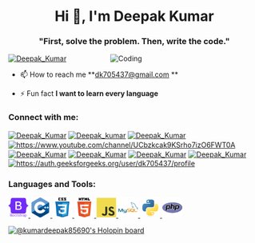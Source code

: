 <h1 align="center">Hi 👋, I'm Deepak Kumar</h1>
<h3 align="center">"First, solve the problem. Then, write the code."</h3>
<img align="right" alt="Coding" width="300" hight="300" src="https://media.tenor.com/Ug6cbVA1ZsMAAAAM/developer.gif">

<p align="left"> <a href="[https://twitter.com/DeepakK12286986" target="blank"><img src="https://img.shields.io/twitter/follow/Deepak_Kumar?logo=twitter&style=for-the-badge" alt="Deepak_Kumar" /></a> </p>

- 📫 How to reach me **dk705437@gmail.com **

- ⚡ Fun fact **I want to learn every language**

<h3 align="left">Connect with me:</h3>
<p align="left">
<a href="https://twitter.com/DeepakK12286986" target="blank"><img align="center" src="https://raw.githubusercontent.com/rahuldkjain/github-profile-readme-generator/master/src/images/icons/Social/twitter.svg" alt="Deepak_Kumar" height="30" width="40" /></a>
<a href="https://www.linkedin.com/in/deepak-kumar85/" target="blank"><img align="center" src="https://raw.githubusercontent.com/rahuldkjain/github-profile-readme-generator/master/src/images/icons/Social/linked-in-alt.svg" alt="Deepak_kumar" height="30" width="40" /></a>
<a href="https://www.instagram.com/kumar_deepak.07/" target="blank"><img align="center" src="https://raw.githubusercontent.com/rahuldkjain/github-profile-readme-generator/master/src/images/icons/Social/instagram.svg" alt="Deepak_Kumar" height="30" width="40" /></a>
<a href="https://www.youtube.com/channel/UCbzkcak9KSrho7izO6FWT0A" target="blank"><img align="center" src="https://raw.githubusercontent.com/rahuldkjain/github-profile-readme-generator/master/src/images/icons/Social/youtube.svg" alt="https://www.youtube.com/channel/UCbzkcak9KSrho7izO6FWT0A" height="30" width="40" /></a>
<a href="https://www.codechef.com/users/kumar_deepak07" target="blank"><img align="center" src="https://cdn.jsdelivr.net/npm/simple-icons@3.1.0/icons/codechef.svg" alt="Deepak_Kumar" height="30" width="40" /></a>
<a href="https://www.hackerrank.com/kumar_deepak07" target="blank"><img align="center" src="https://raw.githubusercontent.com/rahuldkjain/github-profile-readme-generator/master/src/images/icons/Social/hackerrank.svg" alt="Deepak_Kumar" height="30" width="40" /></a>
<a href="https://leetcode.com/dk705437/" target="blank"><img align="center" src="https://raw.githubusercontent.com/rahuldkjain/github-profile-readme-generator/master/src/images/icons/Social/leet-code.svg" alt="Deepak_Kumar" height="30" width="40" /></a>
<a href="https://www.hackerearth.com/@deepak4577" target="blank"><img align="center" src="https://raw.githubusercontent.com/rahuldkjain/github-profile-readme-generator/master/src/images/icons/Social/hackerearth.svg" alt="Deepak_Kumar" height="30" width="40" /></a>
<a href="https://auth.geeksforgeeks.org/user/https://auth.geeksforgeeks.org/user/dk705437/profile" target="blank"><img align="center" src="https://raw.githubusercontent.com/rahuldkjain/github-profile-readme-generator/master/src/images/icons/Social/geeks-for-geeks.svg" alt="https://auth.geeksforgeeks.org/user/dk705437/profile" height="30" width="40" /></a>


</p>

<h3 align="left">Languages and Tools:</h3>
<p align="left"> <a href="https://getbootstrap.com" target="_blank" rel="noreferrer"> <img src="https://raw.githubusercontent.com/devicons/devicon/master/icons/bootstrap/bootstrap-plain-wordmark.svg" alt="bootstrap" width="40" height="40"/> </a> <a href="https://www.cprogramming.com/" target="_blank" rel="noreferrer"> <img src="https://raw.githubusercontent.com/devicons/devicon/master/icons/cplusplus/cplusplus-original.svg" alt="cplusplus" width="40" height="40"/> </a> <a href="https://www.w3schools.com/css/" target="_blank" rel="noreferrer"> <img src="https://raw.githubusercontent.com/devicons/devicon/master/icons/css3/css3-original-wordmark.svg" alt="css3" width="40" height="40"/> </a> <a href="https://www.w3.org/html/" target="_blank" rel="noreferrer"> <img src="https://raw.githubusercontent.com/devicons/devicon/master/icons/html5/html5-original-wordmark.svg" alt="html5" width="40" height="40"/> </a>  <a href="https://developer.mozilla.org/en-US/docs/Web/JavaScript" target="_blank" rel="noreferrer"> <img src="https://raw.githubusercontent.com/devicons/devicon/master/icons/javascript/javascript-original.svg" alt="javascript" width="40" height="40"/> </a> <a href="https://www.mysql.com/" target="_blank" rel="noreferrer"> <img src="https://raw.githubusercontent.com/devicons/devicon/master/icons/mysql/mysql-original-wordmark.svg" alt="mysql" width="40" height="40"/> </a> <a href="https://www.python.org" target="_blank" rel="noreferrer"> <img src="https://raw.githubusercontent.com/devicons/devicon/master/icons/python/python-original.svg" alt="python" width="40" height="40"/> </a><a href="https://www.php.net" target="_blank" rel="noreferrer"> <img src="https://raw.githubusercontent.com/devicons/devicon/master/icons/php/php-original.svg" alt="php" width="40" height="40"/> </a>



[![@kumardeepak85690's Holopin board](https://holopin.io/api/user/board?user=kumardeepak85690)](https://holopin.io/@kumardeepak85690)
